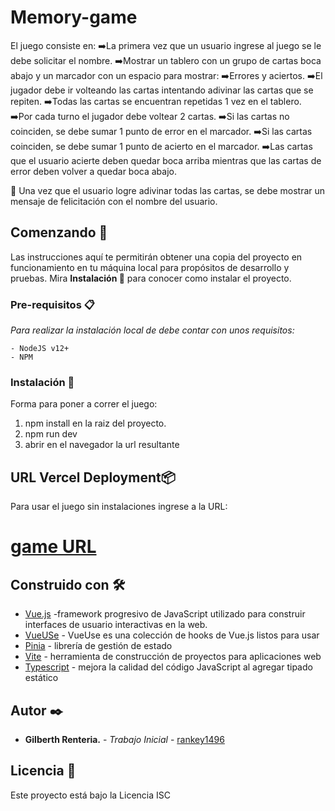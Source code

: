 # Memory-game
El juego consiste en:
➡️La primera vez que un usuario ingrese al juego se le debe solicitar el nombre.
➡️Mostrar un tablero con un grupo de cartas boca abajo y un marcador con un espacio para mostrar: 
➡️Errores y aciertos.
➡️El jugador debe ir volteando las cartas intentando adivinar las cartas que se repiten.
➡️Todas las cartas se encuentran repetidas 1 vez en el tablero.
➡️Por cada turno el jugador debe voltear 2 cartas.
➡️Si las cartas no coinciden, se debe sumar 1 punto de error en el marcador.
➡️Si las cartas coinciden, se debe sumar 1 punto de acierto en el marcador.
➡️Las cartas que el usuario acierte deben quedar boca arriba mientras que las cartas de error deben volver a quedar boca abajo.

🎊 Una vez que el usuario logre adivinar todas las cartas, se debe mostrar un mensaje de felicitación con el nombre del usuario.

## Comenzando 🚀
Las instrucciones aquí te permitirán obtener una copia del proyecto en funcionamiento en tu máquina local para propósitos de desarrollo y pruebas.
Mira **Instalación 🔧** para conocer como instalar el proyecto.

### Pre-requisitos 📋
_Para realizar la instalación local de debe contar con unos requisitos:_
```
- NodeJS v12+
- NPM
```

### Instalación 🔧
Forma para poner a correr el juego:
1. npm install en la raiz del proyecto.
2. npm run dev
3. abrir en el navegador la url resultante

## URL Vercel Deployment📦
Para usar el juego sin instalaciones ingrese a la URL:
# [game URL](https://memory-game-nine-peach.vercel.app/)


## Construido con 🛠️
* [Vue.js](https://vuejs.org/) -framework progresivo de JavaScript utilizado para construir interfaces de usuario interactivas en la web.
* [VueUSe](https://vueuse.org/) - VueUse es una colección de hooks de Vue.js listos para usar 
* [Pinia](https://pinia.vuejs.org/) -  librería de gestión de estado
* [Vite](https://vitejs.dev/) - herramienta de construcción de proyectos para aplicaciones web
* [Typescript](https://www.typescriptlang.org/) -  mejora la calidad del código JavaScript al agregar tipado estático


## Autor ✒️

* **Gilberth Renteria.** - *Trabajo Inicial* - [rankey1496](https://github.com/rankey1496)

## Licencia 📄

Este proyecto está bajo la Licencia ISC